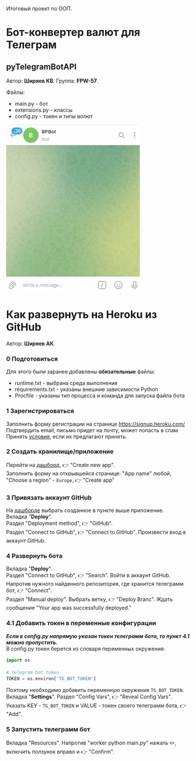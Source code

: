 Итоговый проект по ООП.
# Бот-конвертер валют для Телеграм
## pyTelegramBotAPI
 
Автор: **Ширяев КВ**. 
Группа: **FPW-57**.  

Файлы:  
- main.py - бот  
- extensions.py - классы  
- config.py - токен и типы волют  

![pyTelegramBotAPI](Preview.gif)  

# Как развернуть на Heroku из GitHub

Автор: **Ширяев АК**. 

### 0 Подготовиться

Для этого были заранее добавлены **обязательные** файлы:

- runtime.txt  - выбрана среда выполнения
- requirements.txt  - указаны внешние зависимости Python
- Procfile - указаны тип процесса и команда для запуска файла бота

### 1 Зарегистрироваться

Заполнить форму регистрации на странице https://signup.heroku.com/  
Подтвердить email, письмо придет на почту, может попасть в спам  
Принять [условия](https://dashboard.heroku.com/terms-of-service), если их предлагают принять.

### 2 Создать хранилище/приложение

Перейти на [дашборд](https://dashboard.heroku.com/apps), 👉 "Create new app".  
Заполнить форму на открывшейся странице: "App name" любой, "Choose a region" - `Europe`, 👉 "Create app"

### 3 Привязать аккаунт GitHub  
На [дашборде](https://dashboard.heroku.com/apps) выбрать созданное в пункте выше приложение.  
Вкладка "**Deploy**".  
Раздел "Deployment method", 👉 "GitHub".  
Раздел "Connect to GitHub", 👉 "Connect to GitHub". Произвести вход в аккаунт GitHub.  

### 4 Развернуть бота
Вкладка "**Deploy**".  
Раздел "Connect to GitHub", 👉 "Search". Войти в аккаунт GitHub.  
Напротив нужного найденного репозитория, где хранится телеграмм бот, 👉 "Connect".  
Раздел "Manual deploy". Выбрать ветку, 👉 "Deploy Branc". Ждать сообщение "Your app was successfully deployed."

### 4.1 Добавить токен в переменные конфигурации
***Если в config.py напрямую указан токен телеграмм бота, то пункт 4.1 можно пропустить.***  
В config.py токен берется из словаря переменных окружения:
```python
import os

# telegram bot token
TOKEN = os.environ['TG_BOT_TOKEN']
```
Поэтому необходимо добавить переменную окружения `TG_BOT_TOKEN`.  
Вкладка "**Settings**".
Раздел "Config Vars", 👉 "Reveal Config Vars".  
Указать KEY - `TG_BOT_TOKEN` и VALUE - токен своего телеграмм бота, 👉 "Add".

### 5 Запустить телеграмм бот 
Вкладка "Resources". Напротив "worker python main.py" нажать ✏️, включить ползунок вправо и 👉 "Confirm".  